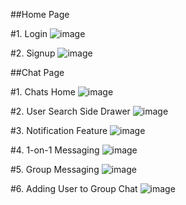 ##Home Page 

#1. Login
![image](https://github.com/AliZia3/EasyChat/assets/87504885/6326d874-8efe-4b4c-afcc-42e741c63c34)

#2. Signup
![image](https://github.com/AliZia3/EasyChat/assets/87504885/3888b2a6-3976-4ec8-9953-3d45d424770c)


##Chat Page

#1. Chats Home
![image](https://github.com/AliZia3/EasyChat/assets/87504885/b818778c-3aee-4a1e-a4bb-b0e4bf4e4223)

#2. User Search Side Drawer
![image](https://github.com/AliZia3/EasyChat/assets/87504885/e92a8f00-0586-4e0e-bd4d-8489fd30aa8b)

#3. Notification Feature
![image](https://github.com/AliZia3/EasyChat/assets/87504885/dd20b84d-8774-4b8a-a031-6843373a8a30)

#4. 1-on-1 Messaging
![image](https://github.com/AliZia3/EasyChat/assets/87504885/aedf030d-4659-4aa5-a27d-3179158d4c0e)

#5. Group Messaging
![image](https://github.com/AliZia3/EasyChat/assets/87504885/fc45f828-474c-40dd-94c9-2ccb56576d82)

#6. Adding User to Group Chat
![image](https://github.com/AliZia3/EasyChat/assets/87504885/97b11e41-fda8-49c6-8f16-2b3b6dada8d5)

